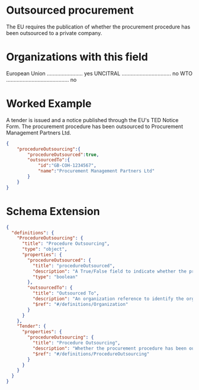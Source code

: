 Outsourced procurement
===============
The EU requires the publication of whether the procurement procedure has been outsourced to a private company.

Organizations with this field
===============

European Union ........................ yes
UNCITRAL ................................. no
WTO .......................................... no

Worked Example
==============
A tender is issued and a notice published through the EU's TED Notice Form. The procurement procedure has been outsourced to Procurement Management Partners Ltd.

```json
{
    "procedureOutsourcing":{
        "procedureOutsourced":true,
        "outsourcedTo":{
            "id":"GB-COH-1234567",
            "name":"Procurement Management Partners Ltd"
        }
    }
}
```


Schema Extension
=======
```json
{
  "definitions": {
    "ProcedureOutsourcing": {
      "title": "Procedure Outsourcing",
      "type": "object",
      "properties": {
        "procedureOutsourced": {
          "title": "procedureOutsourced",
          "description": "A True/False field to indicate whether the procurement procedure has been outsourced",
          "type": "boolean"
        },
        "outsourcedTo": {
          "title": "Outsourced To",
          "description": "An organization reference to identify the organization that is running the outsourced procedure",
          "$ref": "#/definitions/Organization"
        }
      }
    },
    "Tender": {
      "properties": {
        "procedureOutsourcing": {
          "title": "Procedure Outsourcing",
          "description": "Whether the procurement procedure has been outsourced. If it has then a record of the organisation that is running the procedure on behalf of the buyer",
          "$ref": "#/definitions/ProcedureOutsourcing"
        }
      }
    }
  }
}
```